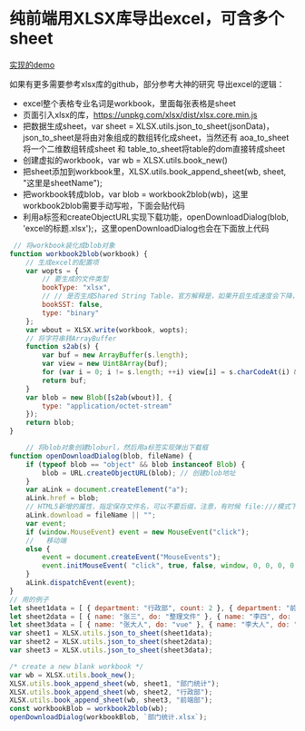 # 纯前端用XLSX库导出excel，可含多个sheet

[实现的demo](https://frontzhm.github.io/web-demo/export-excel/)

如果有更多需要参考xlsx库的github，部分参考大神的研究
导出excel的逻辑：

* excel整个表格专业名词是workbook，里面每张表格是sheet
* 页面引入xlsx的库，https://unpkg.com/xlsx/dist/xlsx.core.min.js
* 把数据生成sheet，var sheet = XLSX.utils.json_to_sheet(jsonData)，json_to_sheet是将由对象组成的数组转化成sheet，当然还有 aoa_to_sheet将一个二维数组转成sheet 和 table_to_sheet将table的dom直接转成sheet
* 创建虚拟的workbook，var wb = XLSX.utils.book_new()
* 把sheet添加到workbook里，XLSX.utils.book_append_sheet(wb, sheet, "这里是sheetName");
* 把workbook转成blob，var blob = workbook2blob(wb)，这里workbook2blob需要手动写啦，下面会贴代码
* 利用a标签和createObjectURL实现下载功能，openDownloadDialog(blob, 'excel的标题.xlsx');，这里openDownloadDialog也会在下面放上代码


```js
 // 将workbook装化成blob对象
function workbook2blob(workbook) {
    // 生成excel的配置项
    var wopts = {
        // 要生成的文件类型
        bookType: "xlsx",
        // // 是否生成Shared String Table，官方解释是，如果开启生成速度会下降，但在低版本IOS设备上有更好的兼容性
        bookSST: false,
        type: "binary"
    };
    var wbout = XLSX.write(workbook, wopts);
    // 将字符串转ArrayBuffer
    function s2ab(s) {
        var buf = new ArrayBuffer(s.length);
        var view = new Uint8Array(buf);
        for (var i = 0; i != s.length; ++i) view[i] = s.charCodeAt(i) & 0xff;
        return buf;
    }
    var blob = new Blob([s2ab(wbout)], {
        type: "application/octet-stream"
    });
    return blob;
}

    // 将blob对象创建bloburl，然后用a标签实现弹出下载框
function openDownloadDialog(blob, fileName) {
    if (typeof blob == "object" && blob instanceof Blob) {
        blob = URL.createObjectURL(blob); // 创建blob地址
    }
    var aLink = document.createElement("a");
    aLink.href = blob;
    // HTML5新增的属性，指定保存文件名，可以不要后缀，注意，有时候 file:///模式下不会生效
    aLink.download = fileName || "";
    var event;
    if (window.MouseEvent) event = new MouseEvent("click");
    //   移动端
    else {
        event = document.createEvent("MouseEvents");
        event.initMouseEvent( "click", true, false, window, 0, 0, 0, 0, 0, false, false, false, false, 0, null );
    }
    aLink.dispatchEvent(event);
}
// 用的例子
let sheet1data = [ { department: "行政部", count: 2 }, { department: "前端部", count: 2 } ];
let sheet2data = [ { name: "张三", do: "整理文件" }, { name: "李四", do: "打印" } ];
let sheet3data = [ { name: "张大人", do: "vue" }, { name: "李大人", do: "react" } ];
var sheet1 = XLSX.utils.json_to_sheet(sheet1data);
var sheet2 = XLSX.utils.json_to_sheet(sheet2data);
var sheet3 = XLSX.utils.json_to_sheet(sheet3data);

/* create a new blank workbook */
var wb = XLSX.utils.book_new();
XLSX.utils.book_append_sheet(wb, sheet1, "部门统计");
XLSX.utils.book_append_sheet(wb, sheet2, "行政部");
XLSX.utils.book_append_sheet(wb, sheet3, "前端部");
const workbookBlob = workbook2blob(wb);
openDownloadDialog(workbookBlob, `部门统计.xlsx`);
```